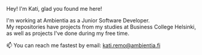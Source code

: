 <!--
**KatiRemo/KatiRemo** is a ✨ _special_ ✨ repository because its `README.md` (this file) appears on your GitHub profile.

Here are some ideas to get you started:

- 🔭 I’m currently working on ...
- 🌱 I’m currently learning ...
- 👯 I’m looking to collaborate on ...
- 🤔 I’m looking for help with ...
- 💬 Ask me about ...
- 📫 How to reach me: ...
- 😄 Pronouns: ...
- ⚡ Fun fact: ...
-->

Hey! I'm Kati, glad you found me here! 

I'm working at Ambientia as a Junior Software Developer.
<br>
My repositories have projects from my studies at Business College Helsinki, as well as projects I've done during my free time.

📫 You can reach me fastest by email: kati.remo@ambientia.fi
